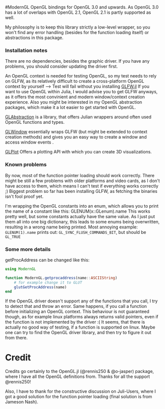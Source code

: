 #ModernGL
OpenGL bindings for OpenGL 3.0 and upwards. As OpenGL 3.0 has a lot of overlaps with OpenGL 2.1, OpenGL 2.1 is partly supported as well.

My philosophy is to keep this library strictly a low-level wrapper, so you won't find any error handling (besides for the function loading itself) or abstractions in this package.

### Installation notes
There are no dependencies, besides the graphic driver. If you have any problems, you should consider updating the driver first.

An OpenGL context is needed for testing OpenGL, so my test needs to rely on GLFW, as its relatively difficult to create a cross-platform OpenGL context by yourself --> Test will fail without you installing [GLFW.jl](https://github.com/JuliaGL/GLFW.jl)
If you want to use OpenGL within Julia, I would advise you to get GLFW anyways, as it offers the most convinient and modern window/context creation experience.
Also you might be interested in my OpenGL abstraction packages, which make it a lot easier to get started with OpenGL.

[GLAbstraction](https://github.com/SimonDanisch/GLAbstraction.jl) is a library, that offers Julian wrappers around often used OpenGL functions and types.

[GLWindow](https://github.com/SimonDanisch/GLWindow.jl) essentially wraps GLFW (but might be extended to context creation methods) and gives you an easy way to create a window and access window events .

[GLPlot](https://github.com/SimonDanisch/GLPlot.jl) Offers a plotting API with which you can create 3D visualizations.


### Known problems

By now, most of the function pointer loading should work correctly. 
There might be still a few problems with older platforms and video cards, as I don't have access to them, which means I can't test if everything works correctly ;)
Biggest problem so far has been installing GLFW, as fetching the binaries isn't fool proof yet.

I'm wrapping the OpenGL constants into an enum, which allows you to print the name of a constant like this:
GLENUM(x::GLenum).name
This works pretty well, but some constants actually have the same value. As I just put them all into one big dictionary, this leads to some enums being overwritten, resulting in a wrong name being printed.
Most annoying example: `GLENUM(1).name` prints out: `GL_SYNC_FLUSH_COMMANDS_BIT`, but should be  `GL_TRUE`

### Some more details

getProcAddress can be changed like this:
```Julia
using ModernGL

function ModernGL.getprocaddress(name::ASCIIString)
	# for example change it to GLUT 
	glutGetProcAddress(name)
end
```
If the OpenGL driver doesn't support any of the functions that you call, I try to detect that and throw an error.
Same happens, if you call a function before initializing an OpenGL context.
This behaviour is not guaranteed though, as for example linux platforms always returns valid pointers, even if the function is not implemented by the driver :(
It seems, that there is actually no good way of testing, if a function is supported on linux.
Maybe one can try to find the OpenGL driver library, and then try to figure it out from there.




# Credit

Credits go certainly to the OpenGL.jl (@rennis250 & @o-jasper) package, where I have all the OpenGL definitions from.
Thanks for all the support @rennis250!

Also, I have to thank for the constructive discussion on Juli-Users, where I got a good solution for the function pointer loading (final solution is from Jameson Nash). 

